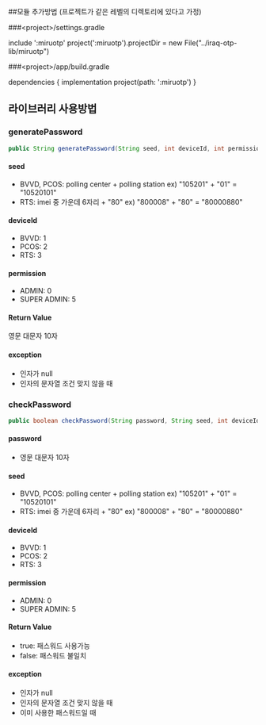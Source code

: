 

##모듈 추가방법 (프로젝트가 같은 레벨의 디렉토리에 있다고 가정)

###\<project\>/settings.gradle

include ':miruotp'
project(':miruotp').projectDir = new File("../iraq-otp-lib/miruotp")

###\<project\>/app/build.gradle

dependencies {
    implementation project(path: ':miruotp')
}



## 라이브러리 사용방법

### generatePassword

```java
public String generatePassword(String seed, int deviceId, int permission) 
```

#### seed

- BVVD, PCOS: polling center + polling station ex) "105201" + "01" = "10520101"
- RTS: imei 중 가운데 6자리 + "80" ex) "800008" + "80" = "80000880"

#### deviceId

- BVVD: 1
- PCOS: 2
- RTS: 3

#### permission

- ADMIN: 0
- SUPER ADMIN: 5

#### Return Value

영문 대문자 10자

#### exception

- 인자가 null
- 인자의 문자열 조건 맞지 않을 때



### checkPassword

```java
public boolean checkPassword(String password, String seed, int deviceId, int permission)
```

#### password

- 영문 대문자 10자

#### seed

- BVVD, PCOS: polling center + polling station ex) "105201" + "01" = "10520101"
- RTS: imei 중 가운데 6자리 + "80" ex) "800008" + "80" = "80000880"

#### deviceId

- BVVD: 1
- PCOS: 2
- RTS: 3

#### permission

- ADMIN: 0
- SUPER ADMIN: 5

#### Return Value

- true: 패스워드 사용가능
- false: 패스워드 불일치

#### exception

- 인자가 null
- 인자의 문자열 조건 맞지 않을 때
- 이미 사용한 패스워드일 때
